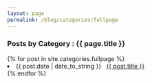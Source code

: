 ```yaml
---
layout: page
permalink: /blog/categories/fullpage
---
```

 
<h3> Posts by Category : {{ page.title }} </h3>

<div class="card">
{% for post in site.categories.fullpage %}
 <li class="category-posts"><span>{{ post.date | date_to_string }}</span> &nbsp; <a href="{{ post.url }}">{{ post.title }}</a></li>
{% endfor %}
</div>